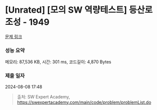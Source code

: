 # [Unrated] [모의 SW 역량테스트] 등산로 조성 - 1949 

[문제 링크](https://swexpertacademy.com/main/code/problem/problemDetail.do?contestProbId=AV5PoOKKAPIDFAUq) 

### 성능 요약

메모리: 87,536 KB, 시간: 301 ms, 코드길이: 4,870 Bytes

### 제출 일자

2024-08-08 17:48



> 출처: SW Expert Academy, https://swexpertacademy.com/main/code/problem/problemList.do
